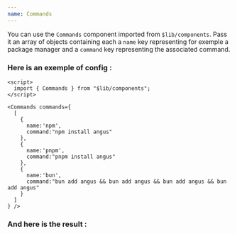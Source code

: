 ```yaml
---
name: Commands
---
```


<script>
  import { Commands } from "$lib/components";

  let commands = [{name:'npm', command:"npm install angus"}, {name:'pnpm', command:"pnpm install angus"}, {name:'bun', command:"bun add angus && bun add angus && bun add angus && bun add angus"}]
</script>


You can use the `Commands` component imported from `$lib/components`. Pass it an array of objects containing each a `name` key representing for exemple a package manager and a `command` key representing the associated command.

### Here is an exemple of config :
```svelte
<script>
  import { Commands } from "$lib/components";
</script>

<Commands commands={
  [
    {
      name:'npm',
      command:"npm install angus"
    },
    {
      name:'pnpm',
      command:"pnpm install angus"
    },
    {
      name:'bun',
      command:"bun add angus && bun add angus && bun add angus && bun add angus"
    }
  ]
} />
```

### And here is the result :
<Commands commands={commands} />
